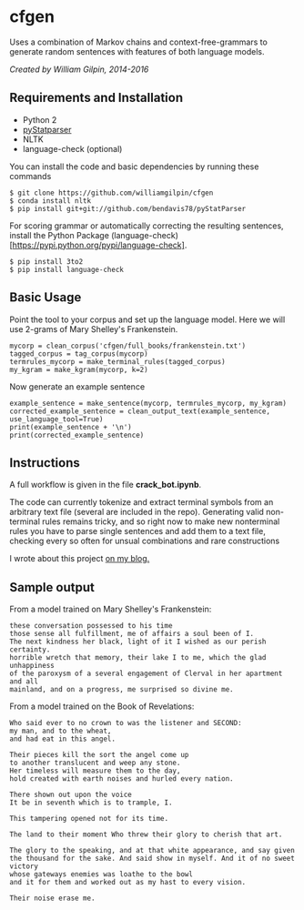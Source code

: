 # cfgen

Uses a combination of Markov chains and context-free-grammars to generate random sentences with features of both language models.

*Created by William Gilpin, 2014-2016*


## Requirements and Installation

+ Python 2
+ [pyStatparser](https://github.com/bendavis78/pyStatParser)
+ NLTK
+ language-check (optional)

You can install the code and basic dependencies by running these commands

	$ git clone https://github.com/williamgilpin/cfgen
    $ conda install nltk
    $ pip install git+git://github.com/bendavis78/pyStatParser

For scoring grammar or automatically correcting the resulting sentences, install the Python Package (language-check)[https://pypi.python.org/pypi/language-check].

    $ pip install 3to2
    $ pip install language-check

## Basic Usage

Point the tool to your corpus and set up the language model. Here we will use 2-grams of Mary Shelley's Frankenstein.

	mycorp = clean_corpus('cfgen/full_books/frankenstein.txt')
	tagged_corpus = tag_corpus(mycorp)
	termrules_mycorp = make_terminal_rules(tagged_corpus)
	my_kgram = make_kgram(mycorp, k=2)

Now generate an example sentence

	example_sentence = make_sentence(mycorp, termrules_mycorp, my_kgram)
    corrected_example_sentence = clean_output_text(example_sentence, use_language_tool=True)
    print(example_sentence + '\n')
    print(corrected_example_sentence)

## Instructions

A full workflow is given in the file **crack_bot.ipynb**. 

The code can currently tokenize and extract terminal symbols from an arbitrary text file (several are included in the repo). Generating valid non-terminal rules remains tricky, and so right now to make new nonterminal rules you have to parse single sentences and add them to a text file, checking every so often for unsual combinations and rare constructions

I wrote about this project [on my blog.](https://gammacephei.wordpress.com/2014/08/17/algorithmic-trolling-of-social-networks/)

## Sample output

From a model trained on Mary Shelley's Frankenstein:

	these conversation possessed to his time
	those sense all fulfillment, me of affairs a soul been of I.
	The next kindness her black, light of it I wished as our perish certainty.
	horrible wretch that memory, their lake I to me, which the glad unhappiness 
	of the paroxysm of a several engagement of Clerval in her apartment and all 
	mainland, and on a progress, me surprised so divine me.


From a model trained on the Book of Revelations:

	Who said ever to no crown to was the listener and SECOND: 
	my man, and to the wheat,
	and had eat in this angel.

	Their pieces kill the sort the angel come up 
	to another translucent and weep any stone.
	Her timeless will measure them to the day, 
	hold created with earth noises and hurled every nation.

	There shown out upon the voice
	It be in seventh which is to trample, I.

	This tampering opened not for its time.

	The land to their moment Who threw their glory to cherish that art.

	The glory to the speaking, and at that white appearance, and say given 
	the thousand for the sake. And said show in myself. And it of no sweet victory 
	whose gateways enemies was loathe to the bowl
	and it for them and worked out as my hast to every vision.

	Their noise erase me.



<!-- ## TODO

+ Make the code automatically parse a subset of sentences in a corpus in order to generate a subsetted set of nonterminal grammar rules

+ Use Bayesian methods to randomly select among possible clause constructions based on previous clauses in the sentence, and use a Markov model to select words contextually based on higher level grammatical features of the sentence.

+ Punctuation is terrible right now because it has to be scraped off of hte corpus to prevent the tokenizer from choking.
 -->